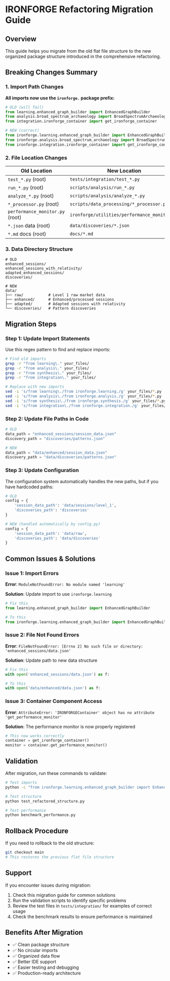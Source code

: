 # IRONFORGE Refactoring Migration Guide

## Overview

This guide helps you migrate from the old flat file structure to the new organized package structure introduced in the comprehensive refactoring.

## Breaking Changes Summary

### 1. Import Path Changes

**All imports now use the `ironforge.` package prefix:**

```python
# OLD (will fail)
from learning.enhanced_graph_builder import EnhancedGraphBuilder
from analysis.broad_spectrum_archaeology import BroadSpectrumArchaeology
from integration.ironforge_container import get_ironforge_container

# NEW (correct)
from ironforge.learning.enhanced_graph_builder import EnhancedGraphBuilder
from ironforge.analysis.broad_spectrum_archaeology import BroadSpectrumArchaeology
from ironforge.integration.ironforge_container import get_ironforge_container
```

### 2. File Location Changes

| Old Location | New Location |
|--------------|--------------|
| `test_*.py` (root) | `tests/integration/test_*.py` |
| `run_*.py` (root) | `scripts/analysis/run_*.py` |
| `analyze_*.py` (root) | `scripts/analysis/analyze_*.py` |
| `*_processor.py` (root) | `scripts/data_processing/*_processor.py` |
| `performance_monitor.py` (root) | `ironforge/utilities/performance_monitor.py` |
| `*.json` data (root) | `data/discoveries/*.json` |
| `*.md` docs (root) | `docs/*.md` |

### 3. Data Directory Structure

```
# OLD
enhanced_sessions/
enhanced_sessions_with_relativity/
adapted_enhanced_sessions/
discoveries/

# NEW
data/
├── raw/           # Level 1 raw market data
├── enhanced/      # Enhanced/processed sessions
├── adapted/       # Adapted sessions with relativity
└── discoveries/   # Pattern discoveries
```

## Migration Steps

### Step 1: Update Import Statements

Use this regex pattern to find and replace imports:

```bash
# Find old imports
grep -r "from learning\." your_files/
grep -r "from analysis\." your_files/
grep -r "from synthesis\." your_files/
grep -r "from integration\." your_files/

# Replace with new imports
sed -i 's/from learning\./from ironforge.learning./g' your_files/*.py
sed -i 's/from analysis\./from ironforge.analysis./g' your_files/*.py
sed -i 's/from synthesis\./from ironforge.synthesis./g' your_files/*.py
sed -i 's/from integration\./from ironforge.integration./g' your_files/*.py
```

### Step 2: Update File Paths in Code

```python
# OLD
data_path = "enhanced_sessions/session_data.json"
discovery_path = "discoveries/patterns.json"

# NEW
data_path = "data/enhanced/session_data.json"
discovery_path = "data/discoveries/patterns.json"
```

### Step 3: Update Configuration

The configuration system automatically handles the new paths, but if you have hardcoded paths:

```python
# OLD
config = {
    'session_data_path': 'data/sessions/level_1',
    'discoveries_path': 'discoveries'
}

# NEW (handled automatically by config.py)
config = {
    'session_data_path': 'data/raw',
    'discoveries_path': 'data/discoveries'
}
```

## Common Issues & Solutions

### Issue 1: Import Errors

**Error**: `ModuleNotFoundError: No module named 'learning'`

**Solution**: Update import to use `ironforge.learning`

```python
# Fix this
from learning.enhanced_graph_builder import EnhancedGraphBuilder

# To this
from ironforge.learning.enhanced_graph_builder import EnhancedGraphBuilder
```

### Issue 2: File Not Found Errors

**Error**: `FileNotFoundError: [Errno 2] No such file or directory: 'enhanced_sessions/data.json'`

**Solution**: Update path to new data structure

```python
# Fix this
with open('enhanced_sessions/data.json') as f:

# To this
with open('data/enhanced/data.json') as f:
```

### Issue 3: Container Component Access

**Error**: `AttributeError: 'IRONFORGEContainer' object has no attribute 'get_performance_monitor'`

**Solution**: The performance monitor is now properly registered

```python
# This now works correctly
container = get_ironforge_container()
monitor = container.get_performance_monitor()
```

## Validation

After migration, run these commands to validate:

```bash
# Test imports
python -c "from ironforge.learning.enhanced_graph_builder import EnhancedGraphBuilder; print('✅ Imports working')"

# Test structure
python test_refactored_structure.py

# Test performance
python benchmark_performance.py
```

## Rollback Procedure

If you need to rollback to the old structure:

```bash
git checkout main
# This restores the previous flat file structure
```

## Support

If you encounter issues during migration:

1. Check this migration guide for common solutions
2. Run the validation scripts to identify specific problems
3. Review the test files in `tests/integration/` for examples of correct usage
4. Check the benchmark results to ensure performance is maintained

## Benefits After Migration

- ✅ Clean package structure
- ✅ No circular imports
- ✅ Organized data flow
- ✅ Better IDE support
- ✅ Easier testing and debugging
- ✅ Production-ready architecture
